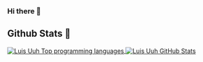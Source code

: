 ### Hi there 👋

<!--
**LuisUuh/LuisUuh** is a ✨ _special_ ✨ repository because its `README.md` (this file) appears on your GitHub profile.

Here are some ideas to get you started:

- 🔭 I’m currently working on ...
- 🌱 I’m currently learning ...
- 👯 I’m looking to collaborate on ...
- 🤔 I’m looking for help with ...
- 💬 Ask me about ...
- 📫 How to reach me: ...
- 😄 Pronouns: ...
- ⚡ Fun fact: ...
-->

## Github Stats :rocket:

<a href="https://github.com/LuisUuh/LuisUuh">
  <img align="center" src="https://github-readme-stats.vercel.app/api?username=LuisUuh&show_icons=true&line_height=24&count_private=true&theme=radical&hide=stdars" alt="Luis Uuh Top programming languages"/>
</a>
<a href="https://github.com/LuisUuh/LuisUuh">
  <img align="center" src="https://github-readme-stats.vercel.app/api/top-langs/?username=LuisUuh&theme=radical&layout=compact&langs_count=8" alt="Luis Uuh GitHub Stats" />
</a>
